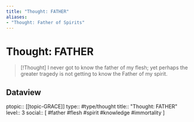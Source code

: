 ```yaml
---
title: "Thought: FATHER"
aliases:
- "Thought: Father of Spirits"
---
```

# Thought: FATHER
> [!Thought]
> I never got to know the father of my flesh; yet perhaps the greater tragedy is not getting to know the Father of my spirit.

## Dataview
ptopic:: [[topic-GRACE]]
type:: #type/thought
title:: "Thought: FATHER"
level:: 3
social:: [ #father #flesh #spirit #knowledge #immortality ]